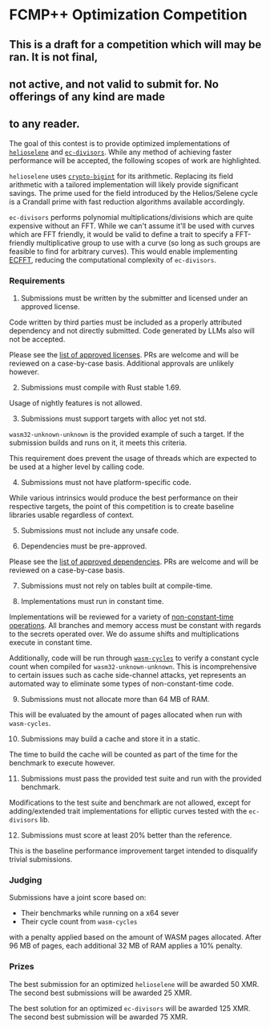 # FCMP++ Optimization Competition

## This is a draft for a competition which will may be ran. It is not final,
## not active, and not valid to submit for. No offerings of any kind are made
## to any reader.

The goal of this contest is to provide optimized implementations of
[`helioselene`](https://github.com/kayabaNerve/fcmp-plus-plus/tree/develop/crypto/helioselene)
and
[`ec-divisors`](https://github.com/kayabaNerve/fcmp-plus-plus/tree/develop/crypto/divisors).
While any method of achieving faster performance will be accepted, the
following scopes of work are highlighted.

`helioselene` uses
[`crypto-bigint`](https://github.com/RustCrypto/crypto-bigint) for its
arithmetic. Replacing its field arithmetic with a tailored implementation will
likely provide significant savings. The prime used for the field introduced by
the Helios/Selene cycle is a Crandall prime with fast reduction algorithms
available accordingly.

`ec-divisors` performs polynomial multiplications/divisions which are quite
expensive without an FFT. While we can't assume it'll be used with curves which
are FFT friendly, it would be valid to define a trait to specify a FFT-friendly
multiplicative group to use with a curve (so long as such groups are feasible
to find for arbitrary curves). This would enable implementing
[ECFFT](https://arxiv.org/abs/2107.08473), reducing the computational
complexity of `ec-divisors`.

### Requirements

1) Submissions must be written by the submitter and licensed under an approved
   license.

Code written by third parties must be included as a properly attributed
dependency and not directly submitted. Code generated by LLMs also will not be
accepted.

Please see the [list of approved licenses](./licenses). PRs are welcome and
will be reviewed on a case-by-case basis. Additional approvals are unlikely
however.

2) Submissions must compile with Rust stable 1.69.

Usage of nightly features is not allowed.

3) Submissions must support targets with alloc yet not std.

`wasm32-unknown-unknown` is the provided example of such a target. If the
submission builds and runs on it, it meets this criteria.

This requirement does prevent the usage of threads which are expected to be
used at a higher level by calling code.

4) Submissions must not have platform-specific code.

While various intrinsics would produce the best performance on their respective
targets, the point of this competition is to create baseline libraries usable
regardless of context.

5) Submissions must not include any unsafe code.

6) Dependencies must be pre-approved.

Please see the [list of approved dependencies](./dependencies). PRs are welcome
and will be reviewed on a case-by-case basis.

7) Submissions must not rely on tables built at compile-time.

8) Implementations must run in constant time.

Implementations will be reviewed for a variety of
[non-constant-time operations](https://bearssl.org/constanttime.html). All
branches and memory access must be constant with regards to the secrets
operated over. We do assume shifts and multiplications execute in constant
time.

Additionally, code will be run through
[`wasm-cycles`](https://github.com/kayabaNerve/wasm-cycles) to verify a
constant cycle count when compiled for `wasm32-unknown-unknown`. This is
incomprehensive to certain issues such as cache side-channel attacks, yet
represents an automated way to eliminate some types of non-constant-time code.

9) Submissions must not allocate more than 64 MB of RAM.

This will be evaluated by the amount of pages allocated when run with
`wasm-cycles`.

10) Submissions may build a cache and store it in a static.

The time to build the cache will be counted as part of the time for the
benchmark to execute however.

11) Submissions must pass the provided test suite and run with the provided
    benchmark.

Modifications to the test suite and benchmark are not allowed, except for
adding/extended trait implementations for elliptic curves tested with the
`ec-divisors` lib.

12) Submissions must score at least 20% better than the reference.

This is the baseline performance improvement target intended to disqualify
trivial submissions.

### Judging

Submissions have a joint score based on:

- Their benchmarks while running on a x64 sever
- Their cycle count from `wasm-cycles`

with a penalty applied based on the amount of WASM pages allocated. After
96 MB of pages, each additional 32 MB of RAM applies a 10% penalty.

### Prizes

The best submission for an optimized `helioselene` will be awarded 50 XMR. The
second best submissions will be awarded 25 XMR.

The best solution for an optimized `ec-divisors` will be awarded 125 XMR. The
second best submission will be awarded 75 XMR.
